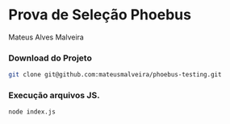 # Prova de Seleção Phoebus

Mateus Alves Malveira

### Download do Projeto

```bash
git clone git@github.com:mateusmalveira/phoebus-testing.git
```

### Execução arquivos JS.

```bash
node index.js
```
